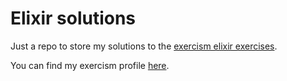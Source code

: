 # Elixir solutions

Just a repo to store my solutions to the
[exercism elixir exercises](http://exercism.io/languages/elixir).

You can find my exercism profile [here](http://exercism.io/Geekfish).
